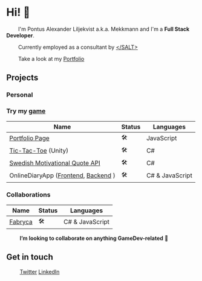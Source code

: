 # Hi! 👋 

&nbsp;&nbsp;&nbsp;&nbsp;&nbsp;&nbsp;&nbsp;&nbsp;I'm Pontus Alexander Liljekvist a.k.a. Mekkmann and I'm a **Full Stack Developer**.

&nbsp;&nbsp;&nbsp;&nbsp;&nbsp;&nbsp;&nbsp;&nbsp;Currently employed as a consultant by [&lt;/SALT&gt;](https://www.salt.study/)

&nbsp;&nbsp;&nbsp;&nbsp;&nbsp;&nbsp;&nbsp;&nbsp;Take a look at my [Portfolio](https://pontusliljekvistportfolio.herokuapp.com/)

## Projects
### Personal 

### Try my [game](https://github.com/mekkmann/Unity-Tic-Tac-Toe)


| Name                                                         | Status  | Languages                 |
|--------------------------------------------------------------|---------|---------------------------|
| [Portfolio Page](https://github.com/mekkmann/Portfolio-Page) |   🛠️   | JavaScript                |
| [Tic-Tac-Toe](https://github.com/mekkmann/Unity-Tic-Tac-Toe) (Unity)                                          |   🛠️   | C#                        |
| [Swedish Motivational Quote API](https://github.com/mekkmann/SwedishMotivationalQuotesMinimalRestApi)                             |   🛠️   | C#                        |
| OnlineDiaryApp ([Frontend](https://github.com/mekkmann/OnlineDiaryFrontend), [Backend](https://github.com/mekkmann/OnlineDiary)   )                                            |   🛠️   | C# & JavaScript           |

### Collaborations 
| Name                                                         | Status  | Languages                 |
|--------------------------------------------------------------|---------|---------------------------|
| [Fabryca](https://github.com/VladDrag/Fabryca)               |   🛠️   | C# & JavaScript |

&nbsp;&nbsp;&nbsp;&nbsp;&nbsp;&nbsp;&nbsp;&nbsp; **I’m looking to collaborate on anything GameDev-related** 💞️ 

## Get in touch
&nbsp;&nbsp;&nbsp;&nbsp;&nbsp;&nbsp;&nbsp;&nbsp; [Twitter](https://twitter.com/othermekkmann) [LinkedIn](https://www.linkedin.com/in/pontus-liljekvist-b7224517a/)

<!---
mekkmann/mekkmann is a ✨ special ✨ repository because its `README.md` (this file) appears on your GitHub profile.
You can click the Preview link to take a look at your changes.
--->

